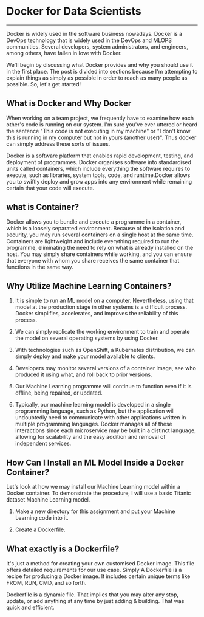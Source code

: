 # Docker for Data Scientists

---

Docker is widely used in the software business nowadays. Docker is a DevOps technology that is widely used in the DevOps and MLOPS communities. Several developers, system administrators, and engineers, among others, have fallen in love with Docker.


We'll begin by discussing what Docker provides and why you should use it in the first place. The post is divided into sections because I'm attempting to explain things as simply as possible in order to reach as many people as possible. So, let's get started!

## What is Docker and Why Docker

When working on a team project, we frequently have to examine how each other's code is running on our system. I'm sure you've ever uttered or heard the sentence "This code is not executing in my machine" or "I don't know this is running in my computer but not in yours (another user)". Thus docker can simply address these sorts of issues.

Docker is a software platform that enables rapid development, testing, and deployment of programmes. Docker organises software into standardised units called containers, which include everything the software requires to execute, such as libraries, system tools, code, and runtime.Docker allows you to swiftly deploy and grow apps into any environment while remaining certain that your code will execute.

## what is Container?

Docker allows you to bundle and execute a programme in a container, which is a loosely separated environment. Because of the isolation and security, you may run several containers on a single host at the same time. Containers are lightweight and include everything required to run the programme, eliminating the need to rely on what is already installed on the host. You may simply share containers while working, and you can ensure that everyone with whom you share receives the same container that functions in the same way.

## Why Utilize Machine Learning Containers?

1. It is simple to run an ML model on a computer. Nevertheless, using that model at the production stage in other systems is a difficult process. Docker simplifies, accelerates, and improves the reliability of this process.

2. We can simply replicate the working environment to train and operate the model on several operating systems by using Docker.

3. With technologies such as OpenShift, a Kubernetes distribution, we can simply deploy and make your model available to clients.

4. Developers may monitor several versions of a container image, see who produced it using what, and roll back to prior versions.

5. Our Machine Learning programme will continue to function even if it is offline, being repaired, or updated.

6. Typically, our machine learning model is developed in a single programming language, such as Python, but the application will undoubtedly need to communicate with other applications written in multiple programming languages. Docker manages all of these interactions since each microservice may be built in a distinct language, allowing for scalability and the easy addition and removal of independent services.

## How Can I Install an ML Model Inside a Docker Container?

Let's look at how we may install our Machine Learning model within a Docker container. To demonstrate the procedure, I will use a basic Titanic dataset Machine Learning model.

1. Make a new directory for this assignment and put your Machine Learning code into it.

2. Create a Dockerfile.

## What exactly is a Dockerfile?

It's just a method for creating your own customised Docker image. This file offers detailed requirements for our use case. Simply A Dockerfile is a recipe for producing a Docker image. It includes certain unique terms like FROM, RUN, CMD, and so forth.

Dockerfile is a dynamic file. That implies that you may alter any stop, update, or add anything at any time by just adding & building. That was quick and efficient.




